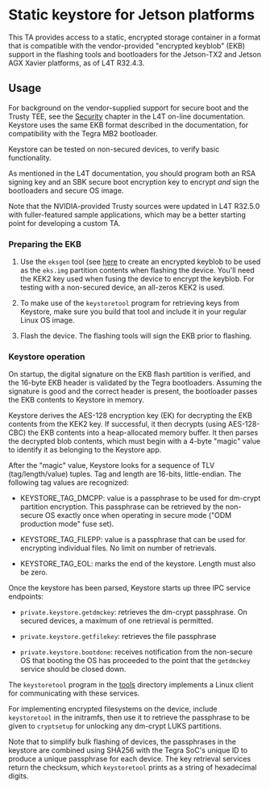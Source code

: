 # Static keystore for Jetson platforms

This TA provides access to a static, encrypted
storage container in a format that is compatible
with the vendor-provided "encrypted keyblob" (EKB)
support in the flashing tools and bootloaders
for the Jetson-TX2 and Jetson AGX Xavier platforms,
as of L4T R32.4.3.

## Usage

For background on the vendor-supplied support for
secure boot and the Trusty TEE, see the
[Security](https://docs.nvidia.com/jetson/l4t/Tegra%20Linux%20Driver%20Package%20Development%20Guide/security.html#) chapter in the L4T on-line documentation.
Keystore uses the same EKB format described in the
documentation, for compatibility with the Tegra
MB2 bootloader.

Keystore can be tested on non-secured devices,
to verify basic functionality.

As mentioned in the L4T documentation, you should
program both an RSA signing key and an SBK secure
boot encryption key to encrypt *and* sign the bootloaders
and secure OS image.

Note that the NVIDIA-provided Trusty sources were
updated in L4T R32.5.0 with fuller-featured sample
applications, which may be a better starting point
for developing a custom TA.

### Preparing the EKB

1. Use the `eksgen` tool (see [here](../../tools/README.md) to
create an encrypted keyblob to be used as the
`eks.img` partition contents when flashing the
device. You'll need the KEK2 key used when
fusing the device to encrypt the keyblob. For
testing with a non-secured device, an all-zeros
KEK2 is used.

2. To make use of the `keystoretool` program for
retrieving keys from Keystore, make sure you
build that tool and include it in your regular
Linux OS image.

3. Flash the device. The flashing tools will
sign the EKB prior to flashing.

### Keystore operation

On startup, the digital signature on the EKB
flash partition is verified, and the 16-byte
EKB header is validated by the Tegra bootloaders.
Assuming the signature is good and the correct
header is present, the bootloader passes the
EKB contents to Keystore in memory.

Keystore derives the AES-128 encryption key
(EK) for decrypting the EKB contents from the
KEK2 key. If successful, it then decrypts (using
AES-128-CBC) the EKB contents into a heap-allocated
memory buffer.  It then parses the decrypted blob
contents, which must begin with a 4-byte "magic"
value to identify it as belonging to the Keystore app.

After the "magic" value, Keystore looks for
a sequence of TLV (tag/length/value) tuples.
Tag and length are 16-bits, little-endian.
The following tag values are recognized:

* KEYSTORE_TAG_DMCPP: value is a passphrase
  to be used for dm-crypt partition encryption.
  This passphrase can be retrieved by the
  non-secure OS exactly once when operating
  in secure mode ("ODM production mode" fuse
  set).
  
* KEYSTORE_TAG_FILEPP: value is a passphrase
  that can be used for encrypting individual
  files.  No limit on number of retrievals.

* KEYSTORE_TAG_EOL: marks the end of the
  keystore.  Length must also be zero.

Once the keystore has been parsed, Keystore
starts up three IPC service endpoints:

* `private.keystore.getdmckey`: retrieves
  the dm-crypt passphrase. On secured devices,
  a maximum of one retrieval is permitted.
  
* `private.keystore.getfilekey`: retrieves
  the file passphrase

* `private.keystore.bootdone`: receives
  notification from the non-secure OS
  that booting the OS has proceeded to
  the point that the `getdmckey` service
  should be closed down.
  
The `keystoretool` program in the [tools](../../tools)
directory implements a Linux client for
communicating with these services.

For implementing encrypted filesystems on the
device, include `keystoretool` in the initramfs,
then use it to retrieve the passphrase to be
given to `cryptsetup` for unlocking any dm-crypt
LUKS partitions. 

Note that to simplify bulk flashing of devices,
the passphrases in the keystore are combined
using SHA256 with the Tegra SoC's unique ID
to produce a unique passphrase for each device.
The key retrieval services return the checksum,
which `keystoretool` prints as a string of
hexadecimal digits.
